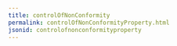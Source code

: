 ```yaml
---
title: controlOfNonConformity
permalink: controlOfNonConformityProperty.html
jsonid: controlofnonconformityproperty
---
```

